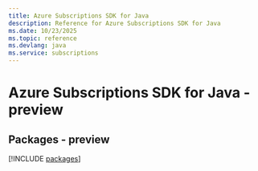 ```yaml
---
title: Azure Subscriptions SDK for Java
description: Reference for Azure Subscriptions SDK for Java
ms.date: 10/23/2025
ms.topic: reference
ms.devlang: java
ms.service: subscriptions
---
```

# Azure Subscriptions SDK for Java - preview
## Packages - preview
[!INCLUDE [packages](subscriptions-index.md)]